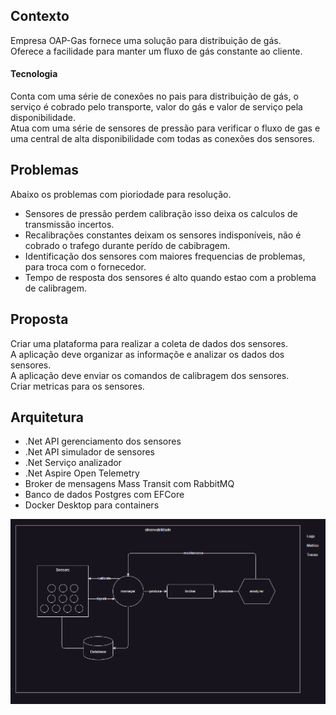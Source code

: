 ## Contexto

Empresa OAP-Gas fornece uma solução para distribuição de gás.  
Oferece a facilidade para manter um fluxo de gás constante ao cliente.  

#### Tecnologia
Conta com uma série de conexões no pais para distribuição de gás, o serviço é cobrado pelo transporte, valor do gás e valor de serviço pela disponibilidade.  
Atua com uma série de sensores de pressão para verificar o fluxo de gas e uma central de alta disponibilidade com todas as conexões dos sensores.  


## Problemas
Abaixo os problemas com pioriodade para resolução.  

- Sensores de pressão perdem calibração isso deixa os calculos de transmissão incertos.  
- Recalibrações constantes deixam os sensores indisponíveis, não é cobrado o trafego durante perído de cabibragem.  
- Identificação dos sensores com maiores frequencias de problemas, para troca com o fornecedor.  
- Tempo de resposta dos sensores é alto quando estao com a problema de calibragem. 

## Proposta

Criar uma plataforma para realizar a coleta de dados dos sensores.  
A aplicação deve organizar as informaçõe e analizar os dados dos sensores.  
A aplicação deve enviar os comandos de calibragem dos sensores.  
Criar metricas para os sensores.  

## Arquitetura

- .Net API gerenciamento dos sensores
- .Net API simulador de sensores
- .Net Serviço analizador
- .Net Aspire Open Telemetry
- Broker de mensagens Mass Transit com RabbitMQ
- Banco de dados Postgres com EFCore
- Docker Desktop para containers

![Arquitetura](images/architecture.png)